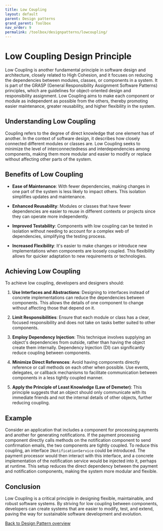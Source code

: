 ```yaml
---
title: Low Coupling
layout: default
parent: Design patterns
grand_parent: Toolbox
nav_order: 9
permalink: /toolbox/designpatterns/lowcoupling/
---
```


# Low Coupling Design Principle

Low Coupling is another fundamental principle in software design and architecture, closely related to High Cohesion, and it focuses on reducing the dependencies between modules, classes, or components in a system. It is part of the GRASP (General Responsibility Assignment Software Patterns) principles, which are guidelines for object-oriented design and responsibility assignment. Low Coupling aims to make each component or module as independent as possible from the others, thereby promoting easier maintenance, greater reusability, and higher flexibility in the system.

## Understanding Low Coupling

Coupling refers to the degree of direct knowledge that one element has of another. In the context of software design, it describes how closely connected different modules or classes are. Low Coupling seeks to minimize the level of interconnectedness and interdependencies among components, making them more modular and easier to modify or replace without affecting other parts of the system.

## Benefits of Low Coupling

- **Ease of Maintenance**: With fewer dependencies, making changes in one part of the system is less likely to impact others. This isolation simplifies updates and maintenance.

- **Enhanced Reusability**: Modules or classes that have fewer dependencies are easier to reuse in different contexts or projects since they can operate more independently.

- **Improved Testability**: Components with low coupling can be tested in isolation without needing to account for a complex web of dependencies, simplifying the testing process.

- **Increased Flexibility**: It's easier to make changes or introduce new implementations when components are loosely coupled. This flexibility allows for quicker adaptation to new requirements or technologies.

## Achieving Low Coupling

To achieve low coupling, developers and designers should:

1. **Use Interfaces and Abstractions**: Designing to interfaces instead of concrete implementations can reduce the dependencies between components. This allows the details of one component to change without affecting those that depend on it.

2. **Limit Responsibilities**: Ensure that each module or class has a clear, focused responsibility and does not take on tasks better suited to other components.

3. **Employ Dependency Injection**: This technique involves supplying an object's dependencies from outside, rather than having the object create them internally. Dependency Injection (DI) can significantly reduce coupling between components.

4. **Minimize Direct References**: Avoid having components directly reference or call methods on each other when possible. Use events, delegates, or callback mechanisms to facilitate communication between components in a less tightly coupled manner.

5. **Apply the Principle of Least Knowledge (Law of Demeter)**: This principle suggests that an object should only communicate with its immediate friends and not the internal details of other objects, further reducing coupling.

## Example

Consider an application that includes a component for processing payments and another for generating notifications. If the payment processing component directly calls methods on the notification component to send confirmation emails, the two components are tightly coupled. To reduce this coupling, an interface `INotificationService` could be introduced. The payment processor would then interact with this interface, and a concrete implementation of the notification service would be injected into it, perhaps at runtime. This setup reduces the direct dependency between the payment and notification components, making the system more modular and flexible.

## Conclusion

Low Coupling is a critical principle in designing flexible, maintainable, and robust software systems. By striving for low coupling between components, developers can create systems that are easier to modify, test, and extend, paving the way for sustainable software development and evolution.

[Back to Design Pattern overview](./README.md)
